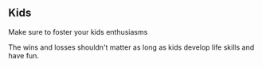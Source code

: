 ## Kids
Make sure to foster your kids enthusiasms

The wins and losses shouldn't matter as long as kids develop life skills and have fun.